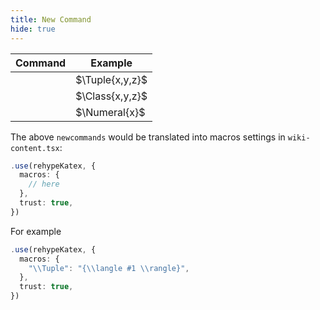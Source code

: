 ```yaml
---
title: New Command
hide: true
---
```



| Command                                        | Example         |
| ---------------------------------------------- | --------------- |
| $\newcommand{\Tuple}[1]{\left< x,y,z \right>}$ | $\Tuple{x,y,z}$ |
| $\newcommand{\Class}[1]{\left\{ #1 \right\}}$  | $\Class{x,y,z}$ |
| $\newcommand{\Numeral}[1]{\boldsymbol{#1}}$    | $\Numeral{x}$   |

The above `newcommands` would be translated into macros settings in `wiki-content.tsx`: 

```typescript
.use(rehypeKatex, {
  macros: {
    // here
  },
  trust: true,
})
```

For example

```typescript
.use(rehypeKatex, {
  macros: {
    "\\Tuple": "{\\langle #1 \\rangle}",
  },
  trust: true,
})
```